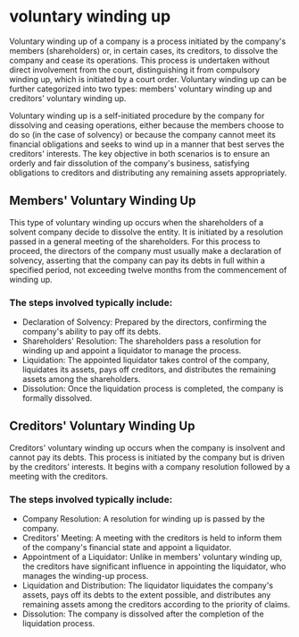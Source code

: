 # voluntary winding up 

Voluntary winding up of a company is a process initiated by the company's members (shareholders) or, in certain cases, its creditors, to dissolve the company and cease its operations. This process is undertaken without direct involvement from the court, distinguishing it from compulsory winding up, which is initiated by a court order. Voluntary winding up can be further categorized into two types: members' voluntary winding up and creditors' voluntary winding up.

Voluntary winding up is a self-initiated procedure by the company for dissolving and ceasing operations, either because the members choose to do so (in the case of solvency) or because the company cannot meet its financial obligations and seeks to wind up in a manner that best serves the creditors' interests. The key objective in both scenarios is to ensure an orderly and fair dissolution of the company's business, satisfying obligations to creditors and distributing any remaining assets appropriately.

## Members' Voluntary Winding Up

This type of voluntary winding up occurs when the shareholders of a solvent company decide to dissolve the entity. It is initiated by a resolution passed in a general meeting of the shareholders. For this process to proceed, the directors of the company must usually make a declaration of solvency, asserting that the company can pay its debts in full within a specified period, not exceeding twelve months from the commencement of winding up.

### The steps involved typically include:

- Declaration of Solvency: Prepared by the directors, confirming the company's ability to pay off its debts.
- Shareholders' Resolution: The shareholders pass a resolution for winding up and appoint a liquidator to manage the process.
- Liquidation: The appointed liquidator takes control of the company, liquidates its assets, pays off creditors, and distributes the remaining assets among the shareholders.
- Dissolution: Once the liquidation process is completed, the company is formally dissolved.

## Creditors' Voluntary Winding Up

Creditors' voluntary winding up occurs when the company is insolvent and cannot pay its debts. This process is initiated by the company but is driven by the creditors' interests. It begins with a company resolution followed by a meeting with the creditors.

### The steps involved typically include:

- Company Resolution: A resolution for winding up is passed by the company.
- Creditors' Meeting: A meeting with the creditors is held to inform them of the company's financial state and appoint a liquidator.
- Appointment of a Liquidator: Unlike in members' voluntary winding up, the creditors have significant influence in appointing the liquidator, who manages the winding-up process.
- Liquidation and Distribution: The liquidator liquidates the company's assets, pays off its debts to the extent possible, and distributes any remaining assets among the creditors according to the priority of claims.
- Dissolution: The company is dissolved after the completion of the liquidation process.
 
 
